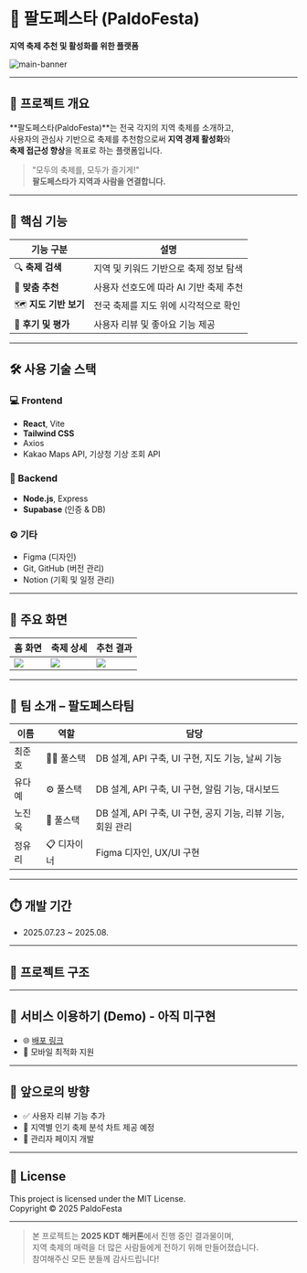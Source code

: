# 🎉 팔도페스타 (PaldoFesta)  
**지역 축제 추천 및 활성화를 위한 플랫폼**

![main-banner](https://hrkrtvicgxfvjcdpndgi.supabase.co/storage/v1/object/public/personal-public//Group%2026.png)

---

## 📌 프로젝트 개요
**팔도페스타(PaldoFesta)**는 전국 각지의 지역 축제를 소개하고,  
사용자의 관심사 기반으로 축제를 추천함으로써 **지역 경제 활성화**와  
**축제 접근성 향상**을 목표로 하는 플랫폼입니다.

> "모두의 축제를, 모두가 즐기게!"  
> **팔도페스타가 지역과 사람을 연결합니다.**

---

## 🚀 핵심 기능

| 기능 구분      | 설명 |
| -------------- | ---- |
| 🔍 **축제 검색**     | 지역 및 키워드 기반으로 축제 정보 탐색 |
| 🎯 **맞춤 추천**     | 사용자 선호도에 따라 AI 기반 축제 추천 |
| 🗺️ **지도 기반 보기** | 전국 축제를 지도 위에 시각적으로 확인 |
| 💬 **후기 및 평가**  | 사용자 리뷰 및 좋아요 기능 제공 |

---

## 🛠️ 사용 기술 스택

### 💻 Frontend
- **React**, Vite
- **Tailwind CSS**
- Axios
- Kakao Maps API, 기상청 기상 조회 API 

### 🧠 Backend
- **Node.js**, Express
- **Supabase** (인증 & DB)

### ⚙️ 기타
- Figma (디자인)
- Git, GitHub (버전 관리)
- Notion (기획 및 일정 관리)

---

## 📸 주요 화면

| 홈 화면 | 축제 상세 | 추천 결과 |
|--------|-----------|------------|
| ![](https://your-image-link-here.com/home.png) | ![](https://your-image-link-here.com/detail.png) | ![](https://your-image-link-here.com/recommend.png) |

---

## 👥 팀 소개 – 팔도페스타팀

| 이름 | 역할 | 담당 |
|------|------|------|
| 최준호 | 👨‍💻 풀스택 | DB 설계, API 구축, UI 구현, 지도 기능, 날씨 기능 |
| 유다예 | ⚙ 풀스택 | DB 설계, API 구축, UI 구현, 알림 기능, 대시보드 |
| 노진욱 | 🎨 풀스택 | DB 설계, API 구축, UI 구현, 공지 기능, 리뷰 기능, 회원 관리 |
| 정유리 | 📋 디자이너 | Figma 디자인, UX/UI 구현 |

---

## ⏱️ 개발 기간

- 2025.07.23 ~ 2025.08.

---

## 📂 프로젝트 구조
---

## 🔗 서비스 이용하기 (Demo) - 아직 미구현

- 🌐 [배포 링크](https://paldo-festa.vercel.app)
- 📱 모바일 최적화 지원

---

## 🙌 앞으로의 방향

- ✅ 사용자 리뷰 기능 추가
- 🔄 지역별 인기 축제 분석 차트 제공 예정
- 🔄 관리자 페이지 개발

---

## 📝 License

This project is licensed under the MIT License.  
Copyright © 2025 PaldoFesta

---

> 본 프로젝트는 **2025 KDT 해커톤**에서 진행 중인 결과물이며,  
> 지역 축제의 매력을 더 많은 사람들에게 전하기 위해 만들어졌습니다.  
> 참여해주신 모든 분들께 감사드립니다!
